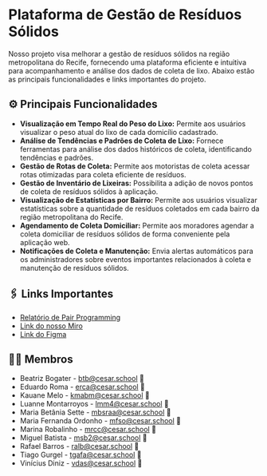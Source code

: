 # Plataforma de Gestão de Resíduos Sólidos

Nosso projeto visa melhorar a gestão de resíduos sólidos na região metropolitana do Recife, fornecendo uma plataforma eficiente e intuitiva para acompanhamento e análise dos dados de coleta de lixo. Abaixo estão as principais funcionalidades e links importantes do projeto.

## ⚙️ Principais Funcionalidades

- **Visualização em Tempo Real do Peso do Lixo:** Permite aos usuários visualizar o peso atual do lixo de cada domicílio cadastrado.
- **Análise de Tendências e Padrões de Coleta de Lixo:** Fornece ferramentas para análise dos dados históricos de coleta, identificando tendências e padrões.
- **Gestão de Rotas de Coleta:** Permite aos motoristas de coleta acessar rotas otimizadas para coleta eficiente de resíduos.
- **Gestão de Inventário de Lixeiras:** Possibilita a adição de novos pontos de coleta de resíduos sólidos à aplicação.
- **Visualização de Estatísticas por Bairro:** Permite aos usuários visualizar estatísticas sobre a quantidade de resíduos coletados em cada bairro da região metropolitana do Recife.
- **Agendamento de Coleta Domiciliar:** Permite aos moradores agendar a coleta domiciliar de resíduos sólidos de forma conveniente pela aplicação web.
- **Notificações de Coleta e Manutenção:** Envia alertas automáticos para os administradores sobre eventos importantes relacionados à coleta e manutenção de resíduos sólidos.

## 🖇️ Links Importantes

- [Relatório de Pair Programming](https://docs.google.com/document/d/1OPxina02W3SsS_ip94wldSsZ5e1cSyig4VLWCAaXy0I/edit?usp=sharing)
- [Link do nosso Miro](https://miro.com/app/board/uXjVNnYqUvs=/?share_link_id=733107696943)
- [Link do Figma](https://www.figma.com/file/3p1WqK2tPZbuOeAHF0nyrV/G5?type=design&node-id=12-82&mode=design&t=sHjEHd3tyCpjLTf5-0)

## 👩‍💻 Membros

- Beatriz Bogater - btb@cesar.school 📩
- Eduardo Roma - erca@cesar.school 📩
- Kauane Melo - kmabm@cesar.school 📩
- Luanne Montarroyos - lmm4@cesar.school 📩
- Maria Betânia Sette - mbsraa@cesar.school 📩
- Maria Fernanda Ordonho - mfso@cesar.school 📩
- Marina Robalinho - mrcc@cesar.school 📩
- Miguel Batista - msb2@cesar.school 📩
- Rafael Barros - ralb@cesar.school 📩
- Tiago Gurgel - tgafa@cesar.school 📩
- Vinícius Diniz - vdas@cesar.school 📩
